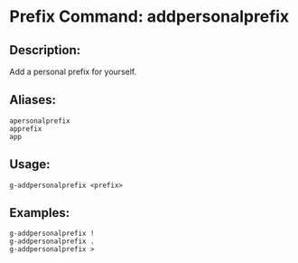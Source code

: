 # Prefix Command: addpersonalprefix

## Description:
Add a personal prefix for yourself.

## Aliases:
    apersonalprefix
    apprefix
    app

## Usage:
    g-addpersonalprefix <prefix>

## Examples:
    g-addpersonalprefix !
    g-addpersonalprefix .
    g-addpersonalprefix >